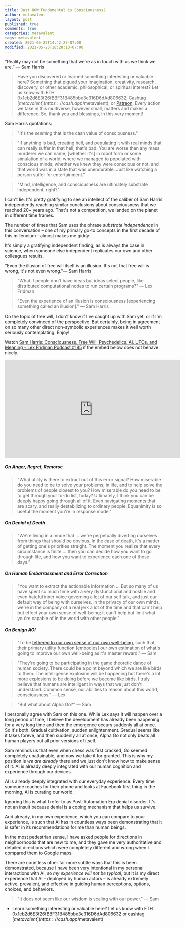 ```yaml
---
title: Just HOW Fundamental is Consciousness?
author: metavalent
layout: post
published: true
comments: true
categories: metavalent
tags: metavalent
created: 2021-05-25T14:42:27-07:00
modified: 2021-05-25T18:28:13-07:00
---
```


"Reality may not be something that we're as in touch with us we think we are.” — Sam Harris

> Have you discovered or learned something interesting or valuable here? Something that piqued your imagination, creativity, research, discovery, or other academic, philosophical, or spiritual interest? Let us know with ETH 0x1eb2d6E3f26fBBF31B485bbe3e316D6dAd806632, Cashtag [$metavalent](https://cash.app/$metavalent), or [Patreon](https://patreon.com/metavalent). Every action we take in this multiverse, however small, matters and makes a difference. So, thank you and blessings, in this very moment!

Sam Harris quotations:

> "It's the *seeming* that is the cash value of consciousness."

> "If anything is bad, creating hell, and populating it with real minds that can really suffer in that hell, that's bad. You are worse than any mass murderer we can name, [whether it's] in robot form or some simulation of a world, where we managed to populated with conscious minds, whether we knew they were conscious or not, and that world was in a state that was unendurable. Just like watching a person suffer for entertainment."

> "Mind, intelligence, and consciousness are ultimately substrate independent, right?"

I can't lie. It's pretty gratifying to see an intellect of the caliber of Sam Harris independently reaching similar conclusions about consciousness that we reached 20+ years ago. That's not a competition, we landed on the planet in different time frames. 

The number of times that Sam uses the phrase *substrate independence* in this conversation – one of my primary go-to concepts in the first decade of this millennium - almost makes me giddy. 

It's simply a gratifying independent finding, as is always the case in science, when someone else independent replicates our own and other colleagues results.

"Even the illusion of free will itself is an illusion. It's not that free will is wrong, it's not even wrong."— Sam Harris

> "What if people don't have ideas but ideas select people, like distributed computational nodes to run certain programs?" — Lex Fridman

> "Even the experience of an illusion is consciousness [experiencing something called an illusion]." — Sam Harris

On the topic of free will, I don't know if I've caught up with Sam yet, or if I'm completely convinced of the perspective. But certainly, being in agreement on so many other direct non-symbolic experiences makes it well worth seriously contemplating. Enjoy!

Watch [Sam Harris: Consciousness, Free Will, Psychedelics, AI, UFOs, and Meaning - Lex Fridman Podcast #185](https://youtu.be/4dC_nRYIDZU) if the embed below does not behave nicely. 

<div class="embed-container"><iframe loading="lazy" width="560" height="315" src="https://www.youtube.com/embed/4dC_nRYIDZU" title="YouTube video player" frameborder="0" allow="accelerometer; autoplay; clipboard-write; encrypted-media; gyroscope; picture-in-picture" allowfullscreen></iframe></div>

##### On Anger, Regret, Remorse

> "What utility is there to extract out of this error signal? How miserable do you need to be to solve your problems, in life, and to help solve the problems of people closest to you? How miserable do you need to be to get through your to-do list, today? Ultimately, I think you can be deeply happy going through all of it. Even navigating moments that are scary, and really destabilizing to ordinary people. Equanimity is so useful the moment you're in response mode."

##### On Denial of Death

> "We're living in a mode that ... we're perpetually diverting ourselves from things that should be obvious. In the case of death, it's a matter of getting one's priorities straight. The moment you realize that every circumstance is finite ... then you can decide how you want to go through life, and how you want to experience each one of those days." 

##### On Human Embarrassment and Error Correction

> "You want to extract the actionable information ... But so many of us have spent so much time with a very dysfunctional and hostile and even hateful inner voice governing a lot of our self talk, and just our default way of being with ourselves. In the privacy of our own minds, we're in the company of a real jerk a lot of the time and that can't help but effect your own sense of well-being; it can't help but limit what you're capable of in the world with other people."

##### On Benign AGI

> "To be [tethered to our own sense of our own well-being](https://youtu.be/4dC_nRYIDZU?t=2h14m33s), such that, their primary utility function [embodies] our own estimation of what's going to improve our own well-being as it's master reward." — Sam

> "They're going to be participating in the game theoretic dance of human society. There could be a point beyond which we are like birds to them. The intelligence explosion will be happening but there's a lot more explosions to be doing before we become like birds. I truly believe that humans are intelligent in ways that we just don't understand. Common sense, our abilities to reason about this world, consciousness." — Lex

> "But what about Alpha Go?" — Sam

I personally agree with Sam on this one. While Lex says it will happen over a long period of time, I believe the development has already been happening for a very long time and then the emergence occurs suddenly all at once. So it's both. Gradual cultivation, sudden enlightenment. Gradual seems like it takes foreve, and then suddenly all at once, Alpha Go not only beats all human players but all prior versions of itself.

Sam reminds us that even when chess was first cracked, Go seemed completely unattainable, and now we take it for granted. This is why my position is *we are already* there and we just don't know how to make sense of it. AI is already deeply integrated with our human cognition and experience through our devices.

AI is already deeply integrated with our everyday experience. Every time someone reaches for their phone and looks at Facebook first thing in the morning, AI is curating our world.

Ignoring this is what I refer to as Post-Automation Era denial disorder. It's not an insult because denial is a coping mechanism that helps us survive.

And already, in my own experience, which you can compare to your experience, is such that AI has in countless ways been demonstrating that it is safer in its recommendations for me than human beings. 

In the most pedestrian sense, I have asked people for directions in neighborhoods that are new to me, and they gave me very authoritative and detailed directions which were completely different and wrong when I compared them to Google maps.

There are countless other far more subtle ways that this is been demonstrated, because I have been very intentional in my personal interactions with AI, so *my experience will not be typical*, but it is my direct experience that AI – deployed by human actors – is already extremely active, prevalent, and effective in guiding human perceptions, options, choices, and behaviors.

> "It does not seem like our wisdom is scaling with our power." — Sam

* Learn something interesting or valuable here? Let us know with ETH 0x1eb2d6E3f26fBBF31B485bbe3e316D6dAd806632 or cashtag [$metavalent](https://cash.app/$metavalent)


